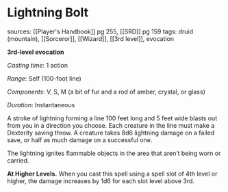 # Lightning Bolt
sources: [[Player's Handbook]] pg 255, [[SRD]] pg 159
tags: druid (mountain), [[Sorceror]], [[Wizard]], [[3rd level]], evocation

**3rd-level evocation**

*Casting time*: 1 action

*Range*: Self (100-foot line)

*Components*: V, S, M (a bit of fur and a rod of amber, crystal, or glass)

*Duration*: Instantaneous

A stroke of lightning forming a line 100 feet long and 5 feet wide blasts out from you in a direction you choose. Each creature in the line must make a Dexterity saving throw. A creature takes 8d6 lightning damage on a failed save, or half as much damage on a successful one.

The lightning ignites flammable objects in the area that aren’t being worn or carried.

**At Higher Levels.** When you cast this spell using a spell slot of 4th level or higher, the damage increases by 1d6 for each slot level above 3rd.
